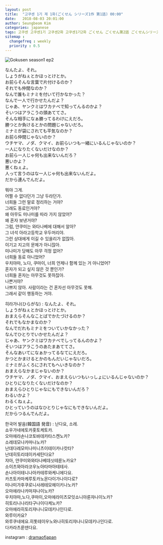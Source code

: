 ```yaml
---
layout: post
title:  "고쿠센 1기 제 1화(ごくせん シリーズ1作 第1話) 00:00"
date:   2018-08-03 20:01:00
author: Seungbeom Kim
categories: japanese
tags: 고쿠센 고쿠센1기 고쿠센2화 고쿠센1기2화 ごくせん ごくせん第2話 ごくせんシリーズ1作第2話 일본드라마 일드 dramaofjapan 일본어공부
sitemap :
  changefreq : weekly
  priority : 0.5
---
```


<img src="{{ site.baseurl }}/assets/japanese/gokusen_season_1_2.PNG" title="Gokusen season1 ep2" class="post-image">

なんたよ、それ。<br>
しょうがねぇとかほっとけとか。<br>
お前らそんな言葉で片付けるのか？<br>
それでも仲間なのか？<br>
なんで誰もミナミを付いて行かなかった？<br>
なんで一人で行かせたんだよ？<br>
じゃあ、ヤンクミはワカナベで知ってんるのかよ？<br>
そいつはアラこうの頭あててさ。<br>
そんな相手になぁ勝ってるわけにえだろ。<br>
勝つとか負けるとかの問題じゃないだろ。<br>
ミナミが袋にされても平気なのか？<br>
お前ら仲間じゃないのか？<br>
ウチヤマ、ノダ、クマイ、お前らいつも一緒にいるんじゃないのか？<br>
一人になりたくないだけなのか？<br>
お前ら一人じゃ何も出来ないんだろ？<br>
悪いかよ？<br>
悪くねぇよ。<br>
人って言うのはな一人じゃ何も出来ないんだよ。<br>
だから連んでんだよ。

뭐야 그게.<br>
어쩔 수 없다던가 그냥 두라던가.<br>
너희들 그런 말로 정리하는 거야?<br>
그래도 동료인거야?<br>
왜 아무도 미나미를 따라 가지 않았어?<br>
왜 혼자 보낸거야?<br>
그럼, 얀쿠미는 와타나베에 대해서 알아?<br>
그 녀석 아라고등학교 우두머리야.<br>
그런 상대에게 이길 수 있을리가 없잖아.<br>
이기고 지고의 문제가 아니잖아.<br>
미나미가 당해도 아무 걱정 없어?<br>
너희들 동료 아니었어?<br>
우치야마, 노다, 쿠마이, 너희 언제나 함께 있는 거 아니었어?<br>
혼자가 되고 싶지 않은 것 뿐인가?<br>
너희들 혼자는 아무것도 못하잖아.<br>
나쁜거야?<br>
나쁘지 않아. 사람이라는 건 혼자선 아무것도 못해.<br>
그래서 같이 행동하는 거야.

히라가나(ひらがな) : なんたよ、それ。<br>
しょうがねぇとかほっとけとか。<br>
おまえらそんなことばでかたづけるのか？<br>
それでもなかまなのか？<br>
なんでだれもミナミをついていかなかった？<br>
なんでひとりでいかせたんだよ？<br>
じゃあ、ヤンクミはワカナベでしってるんのかよ？<br>
そいつはアラこうのあたまあててさ。<br>
そんなあいてになぁかってるなてにえだろ。<br>
かつとかまけるとかのもんだいじゃないだろ。<br>
ミナミがふくろにされてもへいきなのか？<br>
おまえらなかまじゃないのか？<br>
ウチヤマ、ノダ、クマイ、おまえらいつもいっしょにいるんじゃないのか？<br>
ひとりになりたくないだけなのか？<br>
おまえらひとりじゃなにもできないんだろ？<br>
わるいかよ？<br>
わるくねぇよ。<br>
ひとっていうのはなひとりじゃなにもできないんだよ。<br>
だからつるんでんだよ。<br>

한국어 발음(韓国語 発音) : 난다요, 소레.<br>
쇼우가네에토카홋토케토카.<br>
오마에라손나코토바데카타스켄노카?<br>
소레데모나카마나노카?<br>
난데다레모미나미니츠이테이카나캇타?<br>
난데히토리데이카세탄다요?<br>
쟈아, 얀쿠미와와타나베데싯테룬노카요?<br>
소이츠와아라코우노아타마아테테사.<br>
손나아이테니나아카테루와케니에다요.<br>
카츠토카마케루토카노몬다이가나이다로?<br>
미나미가후쿠로니사레테모헤이키나노카?<br>
오마에라나카마쟈나이노카?<br>
우치야마,노다,쿠마이,오마에라이츠모잇쇼니아룬쟈나이노카?<br>
히토리니나리타구나이다케노카?<br>
오마에라히토리쟈나니모데키나인다로.<br>
와루이카요?<br>
와루쿠네에요.히톳테이우노와나히토리쟈나니모데키나인다로.<br>
다카라츠룬덴다요.

instagram : [dramaofjapan](https://www.instagram.com/p/Bk5gwCUjJtR/?taken-by=dramaofjapan)
